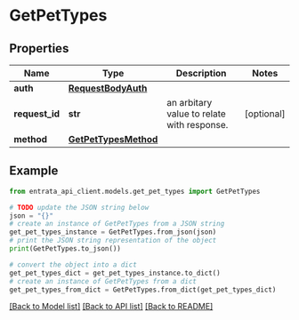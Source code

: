 # GetPetTypes


## Properties

Name | Type | Description | Notes
------------ | ------------- | ------------- | -------------
**auth** | [**RequestBodyAuth**](RequestBodyAuth.md) |  | 
**request_id** | **str** | an arbitary value to relate with response. | [optional] 
**method** | [**GetPetTypesMethod**](GetPetTypesMethod.md) |  | 

## Example

```python
from entrata_api_client.models.get_pet_types import GetPetTypes

# TODO update the JSON string below
json = "{}"
# create an instance of GetPetTypes from a JSON string
get_pet_types_instance = GetPetTypes.from_json(json)
# print the JSON string representation of the object
print(GetPetTypes.to_json())

# convert the object into a dict
get_pet_types_dict = get_pet_types_instance.to_dict()
# create an instance of GetPetTypes from a dict
get_pet_types_from_dict = GetPetTypes.from_dict(get_pet_types_dict)
```
[[Back to Model list]](../README.md#documentation-for-models) [[Back to API list]](../README.md#documentation-for-api-endpoints) [[Back to README]](../README.md)


